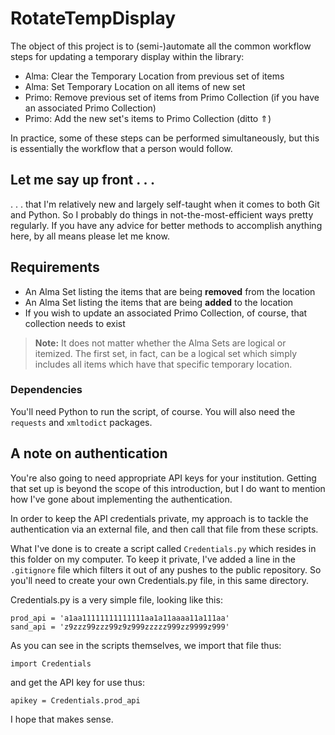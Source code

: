 # RotateTempDisplay

The object of this project is to (semi-)automate all the common workflow steps for updating a temporary display within the library:
- Alma: Clear the Temporary Location from previous set of items
- Alma: Set Temporary Location on all items of new set
- Primo: Remove previous set of items from Primo Collection (if you have an associated Primo Collection)
- Primo: Add the new set's items to Primo Collection (ditto ⇑)

In practice, some of these steps can be performed simultaneously, but this is essentially the workflow that a person would follow.

## **Let me say up front . . .**
. . . that I'm relatively new and largely self-taught when it comes to both Git and Python. So I probably do things in not-the-most-efficient ways pretty regularly. If you have any advice for better methods to accomplish anything here, by all means please let me know.

## **Requirements**

- An Alma Set listing the items that are being **removed** from the location
- An Alma Set listing the items that are being **added** to the location
- If you wish to update an associated Primo Collection, of course, that collection needs to exist

> **Note:** It does not matter whether the Alma Sets are logical or itemized. The first set, in fact, can be a logical set which simply includes all items which have that specific temporary location.

### **Dependencies**
You'll need Python to run the script, of course. You will also need the `requests` and `xmltodict` packages.

## **A note on authentication**
You're also going to need appropriate API keys for your institution. Getting that set up is beyond the scope of this introduction, but I do want to mention how I've gone about implementing the authentication.

In order to keep the API credentials private, my approach is to tackle the authentication via an external file, and then call that file from these scripts.

What I've done is to create a script called `Credentials.py` which resides in this folder on my computer. To keep it private, I've added a line in the `.gitignore` file which filters it out of any pushes to the public repository. So you'll need to create your own Credentials.py file, in this same directory.

Credentials.py is a very simple file, looking like this:

    prod_api = 'a1aa11111111111111aa1a11aaaa11a111aa'
    sand_api = 'z9zzz99zzz99z9z999zzzzz999zz9999z999'

As you can see in the scripts themselves, we import that file thus:

    import Credentials

and get the API key for use thus:

    apikey = Credentials.prod_api

I hope that makes sense.
